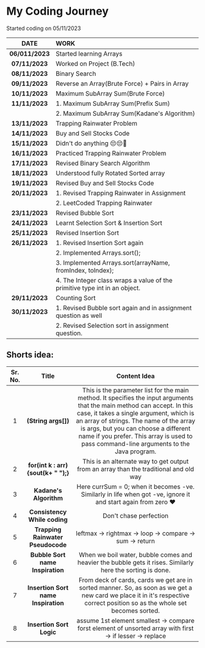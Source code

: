 # My Coding Journey

Started coding on 05/11/2023

|    **DATE**     | **WORK**                                                                   |
| :-------------: | :------------------------------------------------------------------------- |
| **06/011/2023** | Started learning Arrays                                                    |
| **07/11/2023**  | Worked on Project (B.Tech)                                                 |
| **08/11/2023**  | Binary Search                                                              |
| **09/11/2023**  | Reverse an Array(Brute Force) + Pairs in Array                             |
| **10/11/2023**  | Maximum SubArray Sum(Brute Force)                                          |
| **11/11/2023**  | 1. Maximum SubArray Sum(Prefix Sum)                                        |
|                 | 2. Maximum SubArray Sum(Kadane's Algorithm)                                |
| **13/11/2023**  | Trapping Rainwater Problem                                                 |
| **14/11/2023**  | Buy and Sell Stocks Code                                                   |
| **15/11/2023**  | Didn't do anything 😔😔🤧                                                  |
| **16/11/2023**  | Practiced Trapping Rainwater Problem                                       |
| **17/11/2023**  | Revised Binary Search Algorithm                                            |
| **18/11/2023**  | Understood fully Rotated Sorted array                                      |
| **19/11/2023**  | Revised Buy and Sell Stocks Code                                           |
| **20/11/2023**  | 1. Revised Trapping Rainwater in Assignment                                |
|                 | 2. LeetCoded Trapping Rainwater                                            |
| **23/11/2023**  | Revised Bubble Sort                                                        |
| **24/11/2023**  | Learnt Selection Sort & Insertion Sort                                     |
| **25/11/2023**  | Revised Insertion Sort                                                     |
| **26/11/2023**  | 1. Revised Insertion Sort again                                            |
|                 | 2. Implemented Arrays.sort();                                              |
|                 | 3. Implemented Arrays.sort(arrayName, fromIndex, toIndex);                 |
|                 | 4. The Integer class wraps a value of the primitive type int in an object. |
| **29/11/2023**  | Counting Sort                                                              |
| **30/11/2023**  | 1. Revised Bubble sort again and in assignment question as well            |
|                 | 2. Revised Selection sort in assignment question.                          |

## Shorts idea:

| Sr. No. |                Title                |                                                                                                                                                                    Content Idea                                                                                                                                                                    |
| :-----: | :---------------------------------: | :------------------------------------------------------------------------------------------------------------------------------------------------------------------------------------------------------------------------------------------------------------------------------------------------------------------------------------------------: |
|    1    |         **(String args[])**         | This is the parameter list for the main method. It specifies the input arguments that the main method can accept. In this case, it takes a single argument, which is an array of strings. The name of the array is args, but you can choose a different name if you prefer. This array is used to pass command-line arguments to the Java program. |
|    2    | **for(int k : arr){sout(k+ " ");}** |                                                                                                                               This is an alternate way to get output from an array than the traditional and old way                                                                                                                                |
|    3    |       **Kadane's Algorithm**        |                                                                                                                   Here currSum = 0; when it becomes -ve. Similarly in life when got -ve, ignore it and start again from zero ❤️                                                                                                                    |
|    4    |    **Consistency While coding**     |                                                                                                                                                               Don't chase perfection                                                                                                                                                               |
|    5    |  **Trapping Rainwater Pseudocode**  |                                                                                                                                              leftmax -> rightmax -> loop -> compare -> sum -> return                                                                                                                                               |
|    6    |  **Bubble Sort name Inspiration**   |                                                                                                                     When we boil water, bubble comes and heavier the bubble gets it rises. Similarly here the sorting is done.                                                                                                                     |
|    7    | **Insertion Sort name Inspiration** |                                                                                    From deck of cards, cards we get are in sorted manner. So, as soon as we get a new card we place it in it's respective correct position so as the whole set becomes sorted.                                                                                     |
|    8    |      **Insertion Sort Logic**       |                                                                                                                     assume 1st element smallest -> compare forst element of unsorted array with first -> if lesser -> replace                                                                                                                      |
